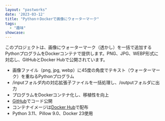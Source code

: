 ```yaml
---
layout: "pastworks"
date: '2023-03-12'
title: "Python＋Dockerで画像にウォーターマーク"
tags:
  - "趣味"
showcase:
---
```

このプロジェクトは、画像にウォーターマーク（透かし）を一括で追加するPythonプログラムをDockerコンテナで提供します。PNG、JPG、WEBP形式に対応し、GitHubとDocker Hubで公開されています。

- 画像ファイル（png, jpg, webp）に45度の角度でテキスト（ウォーターマーク）を重ねるPythonプログラム
- /inputフォルダ内の対応拡張子ファイルを一括処理し、/outputフォルダに出力
- プログラムをDockerコンテナ化し、移植性を向上
- [GitHub](https://github.com/reverie89/docker-python-watermark)でコード公開
- コンテナイメージは[Docker Hub](https://hub.docker.com/r/reverie89/python-watermark)で配布
- Python 3.11、Pillow 9.0、Docker 23使用
